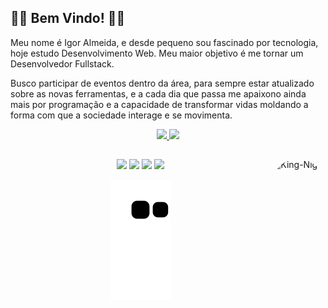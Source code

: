 ## 👾👾 Bem Vindo! 👾👾

Meu nome é Igor Almeida, e desde pequeno sou fascinado por tecnologia, hoje estudo Desenvolvimento Web. Meu maior objetivo é me tornar um Desenvolvedor Fullstack.

Busco participar de eventos dentro da área, para sempre estar atualizado sobre as novas ferramentas, e a cada dia que passa me apaixono ainda mais por programação e a capacidade de transformar vidas moldando a forma com que a sociedade interage e se movimenta.



<div align="center">
  <a href="https://github.com/igorAlmeida00">
    <img height="150em" src="https://github-readme-stats.vercel.app/api?username=igorAlmeida00&count_private=true&include_all_commits=true&show_icons=true&theme=tokyonight&hide_border=false&show_owner=true"/>
    <img height="150em" src="https://github-readme-stats.vercel.app/api/top-langs/?username=igorAlmeida00&theme=tokyonight&hide_border=false&&layout=compact"/>
  </a>
</div>

  ##
  <img align="right" alt="King-Night" height="150" style="border-radius:50px;" src="https://64.media.tumblr.com/2c33f4e6e264cad6fe5b2695cb30472d/66017b3acf2b1d6f-2e/s400x600/a2eff960ffdba073a3bcd204aaae5d02746e3f9e.gifv"><div align="center">
  <a href="mailto:igor77alme@outlook.com"><img height= "35" src="https://img.shields.io/badge/Microsoft_Outlook-0078D4?style=for-the-badge&logo=microsoft-outlook&logoColor=white"></a>
  <a href="https://www.javascript.com/"><img height="35" src= "https://img.shields.io/badge/JavaScript-F7DF1E?style=for-the-badge&logo=javascript&logoColor=black"></a>
  <a href="https://developer.mozilla.org/docs/Web/HTML"><img height="35" src= "https://img.shields.io/badge/HTML5-E34F26?style=for-the-badge&logo=html5&logoColor=white"></a>
  <a href="https://developer.mozilla.org/docs/Web/CSS"><img height="35" src= "https://img.shields.io/badge/CSS3-1572B6?style=for-the-badge&logo=css3&logoColor=white"></a>
  
  ![Snake animation](https://github.com/n0xxe/n0xxe/blob/output/github-contribution-grid-snake.svg)
